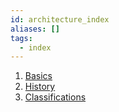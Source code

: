```yaml
---
id: architecture_index
aliases: []
tags:
  - index
---
```


1. [Basics](basics.md)
2. [History](history.md)
3. [Classifications](classifications.md)
